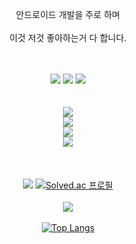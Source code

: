 <div align=center>
  <p>
    안드로이드 개발을 주로 하며<br><br>
    이것 저것 좋아하는거 다 합니다.
  </p>
  <br>
  
</div>

<!--<div align=center><h1>☎️ CONTACTS</h1></div>-->
<br>
<div align=center>
  <a href="https://sangyoon98.tistory.com/"><img src="https://img.shields.io/badge/tistory-000000?style=for-the-badge&logo=tistory&logoColor=white&link=https://sangyoon98.tistory.com/" /></a>
  <a href="mailto:qlrqod123123@naver.com"><img src="https://img.shields.io/badge/naver-03C75A?style=for-the-badge&logo=naver&logoColor=white&link=mailto:qlrqod123123@gmail.com" /></a>
  <a href="mailto:qlrqod123123@gmail.com"><img src="https://img.shields.io/badge/gmail-d14836?style=for-the-badge&logo=Gmail&logoColor=white&link=mailto:qlrqod123123@gmail.com" /></a>
</div>

<br>
<br>
 
<!--<div align=center><h1>📚 STACKS</h1></div>-->

<div align=center>
  <img src="https://skills.syvixor.com/api/icons?i=kotlin,jetpackcompose,android"/>
  <!--<img src="https://skills.syvixor.com/api/icons?i=swift,swiftui,ios"/>-->
  <br>
  <img src="https://skills.syvixor.com/api/icons?i=html,css3,js,ts,react,vue,tailwind,styledcomponents"/>
  <br>
  <img src="https://skills.syvixor.com/api/icons?i=java,spring,mysql"/>
  <br>
  <img src="https://skills.syvixor.com/api/icons?i=git,github,bitbucket"/>
  <br>
  <!--<img src="https://skills.syvixor.com/api/icons?i=csharp,unity,unrealengine"/>-->
  <br>
  <!--<img src="https://skills.syvixor.com/api/icons?i=jira,confluence,notion,figma,ps,premierepro,ae"/>-->
</div>

<br>
<br>

<div align=center>
  <img src="https://visitor-badge.laobi.icu/badge?page_id=sangyoon98.sangyoon98"  />
  <a href="https://solved.ac/qlrqod123123"><img src="http://mazassumnida.wtf/api/mini/generate_badge?boj=qlrqod123123" alt="Solved.ac 프로필" /></a>
  <br>
  <br>
  <img src="http://mazandi.herokuapp.com/api?handle=qlrqod123123&theme=dark"/>
  <br>
  <br>
  <a href="https://github.com/Sangyoon98/github-readme-stats"><img src="https://github-readme-stats.vercel.app/api/top-langs/?username=Sangyoon98&theme=transparent&layout=compact" alt="Top Langs" /></a>
  <!--<a href="https://github.com/Sangyoon98/github-readme-stats"><img src="https://github-readme-stats.vercel.app/api?username=Sangyoon98&theme=transparent&show_icons=true" alt="Top Langs" /></a>-->
</div>
